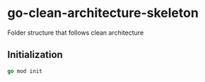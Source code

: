 # go-clean-architecture-skeleton
Folder structure that follows clean architecture

## Initialization
```go
go mod init
```